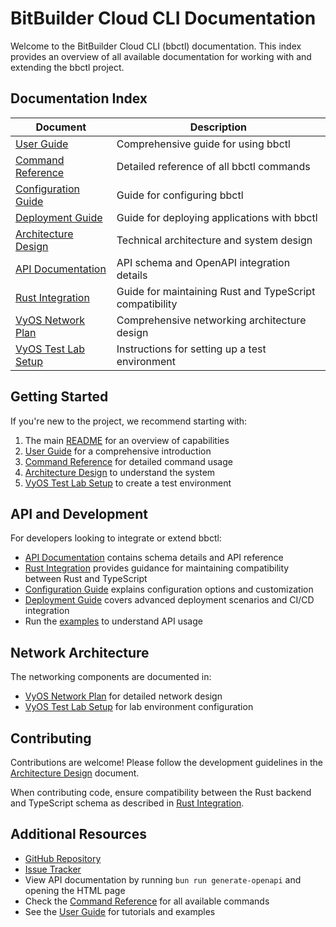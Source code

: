 # BitBuilder Cloud CLI Documentation

Welcome to the BitBuilder Cloud CLI (bbctl) documentation. This index provides an overview of all available documentation for working with and extending the bbctl project.

## Documentation Index

| Document              | Description                                             |
| --------------------- | ------------------------------------------------------- |
| [User Guide]          | Comprehensive guide for using bbctl                     |
| [Command Reference]   | Detailed reference of all bbctl commands                |
| [Configuration Guide] | Guide for configuring bbctl                             |
| [Deployment Guide]    | Guide for deploying applications with bbctl             |
| [Architecture Design] | Technical architecture and system design                |
| [API Documentation]   | API schema and OpenAPI integration details              |
| [Rust Integration]    | Guide for maintaining Rust and TypeScript compatibility |
| [VyOS Network Plan]   | Comprehensive networking architecture design            |
| [VyOS Test Lab Setup] | Instructions for setting up a test environment          |

[User Guide]: user-guide.md
[Command Reference]: command-reference.md
[Configuration Guide]: configuration-guide.md
[Deployment Guide]: deployment-guide.md
[Architecture Design]: ARCHITECTURE_DESIGN.md
[API Documentation]: api-readme.md
[Rust Integration]: rust-integration.md
[VyOS Network Plan]: vyos-network-plan.md
[VyOS Test Lab Setup]: vyos-test-lab-setup.md

## Getting Started

If you're new to the project, we recommend starting with:

1. The main [README] for an overview of capabilities
2. [User Guide] for a comprehensive introduction
3. [Command Reference] for detailed command usage
4. [Architecture Design] to understand the system
5. [VyOS Test Lab Setup] to create a test environment

[README]: ../README.md
[User Guide]: user-guide.md
[Command Reference]: command-reference.md
[Architecture Design]: ARCHITECTURE_DESIGN.md
[VyOS Test Lab Setup]: vyos-test-lab-setup.md

## API and Development

For developers looking to integrate or extend bbctl:

- [API Documentation] contains schema details and API reference
- [Rust Integration] provides guidance for maintaining compatibility between Rust and TypeScript
- [Configuration Guide] explains configuration options and customization
- [Deployment Guide] covers advanced deployment scenarios and CI/CD integration
- Run the [examples] to understand API usage

[API Documentation]: api-readme.md
[Rust Integration]: rust-integration.md
[Configuration Guide]: configuration-guide.md
[Deployment Guide]: deployment-guide.md
[examples]: ../examples/

## Network Architecture

The networking components are documented in:

- [VyOS Network Plan] for detailed network design
- [VyOS Test Lab Setup] for lab environment configuration

[VyOS Network Plan]: vyos-network-plan.md
[VyOS Test Lab Setup]: vyos-test-lab-setup.md

## Contributing

Contributions are welcome! Please follow the development guidelines in the [Architecture Design][1] document.

[1]: ARCHITECTURE_DESIGN.md#development-guidelines

When contributing code, ensure compatibility between the Rust backend and TypeScript schema as described in [Rust Integration].

[Rust Integration]: rust-integration.md

## Additional Resources

- [GitHub Repository]
- [Issue Tracker]
- View API documentation by running `bun run generate-openapi` and opening the HTML page
- Check the [Command Reference] for all available commands
- See the [User Guide] for tutorials and examples

[GitHub Repository]: https://github.com/bitbuilder-io/bbctl
[Issue Tracker]: https://github.com/bitbuilder-io/bbctl/issues
[Command Reference]: command-reference.md
[User Guide]: user-guide.md
